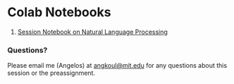 # Colab Notebooks

1. [Session Notebook on Natural Language Processing](https://colab.research.google.com/drive/1Gv5b8GphFx7oVR_Ql8eM_Ilum6C4T7NV?usp=sharing)


### Questions?

Please email me (Angelos)  at angkoul@mit.edu for any questions about this session or the preassignment.

